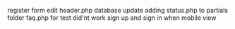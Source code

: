 register form
edit header.php
database update
adding status.php to partials folder
faq.php for test
did'nt work sign up and sign in when mobile view